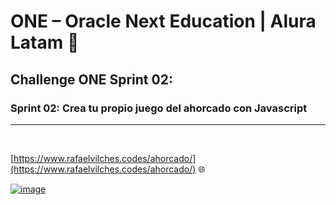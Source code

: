 # ONE – Oracle Next Education | Alura Latam 🎒

## Challenge ONE Sprint 02:
### Sprint 02: Crea tu propio juego del ahorcado con Javascript
<hr>
<br>

[https://www.rafaelvilches.codes/ahorcado/](https://www.rafaelvilches.codes/ahorcado/) 🌐



<a href="https://www.rafaelvilches.codes/ahorcado/" title="Ahorcado">

![image](https://user-images.githubusercontent.com/23409026/189249590-5209b7a8-d70e-4c89-ac36-daaceb2d3c8b.png)

</a>


